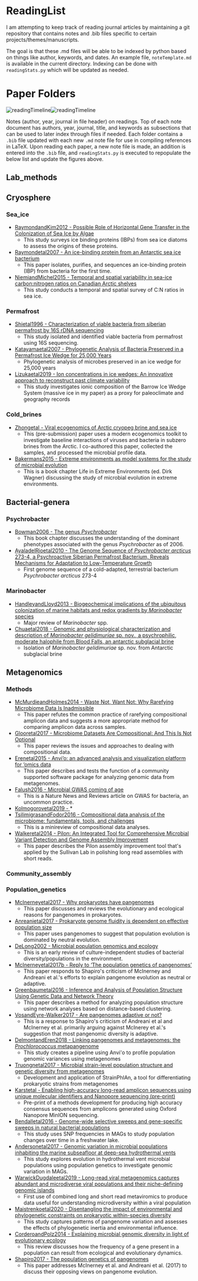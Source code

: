 # ReadingList

I am attempting to keep track of reading journal articles by maintaining a git repository that contains notes and .bib files specific to certain projects/themes/manuscripts.

The goal is that these .md files will be able to be indexed by python based on things like author, keywords, and dates.  An example file, `noteTemplate.md` is available in the current directory.  Indexing can be done with `readingStats.py` which will be updated as needed.

# Paper Folders
![readingTimeline](https://github.com/zscooper/ReadingList/blob/master/readingCloud.png)![readingTimeline](https://github.com/zscooper/ReadingList/blob/master/readingTimeline.png)

Notes (author, year, journal in file header) on readings.  Top of each note document has authors, year, journal, title, and keywords as subsections that can be used to later index through files if needed. Each folder contains a `.bib` file updated with each new `.md` note file for use in compiling references in LaTeX.  Upon reading each paper, a new note file is made, an addition is entered into the `.bib` file, and `readingStats.py` is executed to repopulate the below list and update the figures above.


## Lab_methods 
 

## Cryosphere 
 

### Sea_ice 
 
* [RaymondandKim2012 - Possible Role of Horizontal Gene Transfer in the Colonization of Sea Ice by Algae](https://github.com/zscooper/ReadingList/tree/master/papers/Cryosphere/Sea_ice/RaymondandKim2012.md) 
     * This study surveys ice binding proteins (IBPs) from sea ice diatoms to assess the origins of these proteins. 
* [Raymondetal2007 - An ice-binding protein from an Antarctic sea ice bacterium](https://github.com/zscooper/ReadingList/tree/master/papers/Cryosphere/Sea_ice/Raymondetal2007.md) 
     * This paper isolates, purifies, and sequences an ice-binding protein (IBP) from bacteria for the first time. 
* [NiemiandMichel2015 - Temporal and spatial variability in sea-ice carbon:nitrogen ratios on Canadian Arctic shelves](https://github.com/zscooper/ReadingList/tree/master/papers/Cryosphere/Sea_ice/NiemiandMichel2015.md) 
     * This study conducts a temporal and spatial survey of C:N ratios in sea ice. 

### Permafrost 
 
* [Shietal1996 - Characterization of viable bacteria from siberian permafrost by 16S rDNA sequencing](https://github.com/zscooper/ReadingList/tree/master/papers/Cryosphere/Permafrost/Shietal1996.md) 
     * This study isolated and identified viable bacteria from permafrost using 16S sequencing. 
* [Katayamaetal2007 - Phylogenetic Analysis of Bacteria Preserved in a Permafrost Ice Wedge for 25,000 Years](https://github.com/zscooper/ReadingList/tree/master/papers/Cryosphere/Permafrost/Katayamaetal2007.md) 
     * Phylogenetic analysis of microbes preserved in an ice wedge for 25,000 years 
* [Lizukaetal2019 - Ion concentrations in ice wedges: An innovative approach to reconstruct past climate variability](https://github.com/zscooper/ReadingList/tree/master/papers/Cryosphere/Permafrost/Lizukaetal2019.md) 
     * This study investigates ionic composition of the Barrow Ice Wedge System (massive ice in my paper) as a proxy for paleoclimate and geography records 

### Cold_brines 
 
* [Zhongetal - Viral ecogenomics of Arctic cryopeg brine and sea ice](https://github.com/zscooper/ReadingList/tree/master/papers/Cryosphere/Cold_brines/Zhongetal.md) 
     * This (pre-submission) paper uses a modern ecogenomics toolkit to investigate baseline interactions of viruses and bacteria in subzero brines from the Arctic. I co-authored this paper, collected the samples, and processed the microbial profile data. 
* [Bakermans2015 - Extreme environments as model systems for the study of microbial evolution](https://github.com/zscooper/ReadingList/tree/master/papers/Cryosphere/Cold_brines/Bakermans2015.md) 
     * This is a book chapter Life in Extreme Environments (ed. Dirk Wagner) discussing the study of microbial evolution in extreme environments. 

## Bacterial-genera 
 

### Psychrobacter 
 
* [Bowman2006 - The genus *Psychrobacter*](https://github.com/zscooper/ReadingList/tree/master/papers/Bacterial-genera/Psychrobacter/Bowman2006.md) 
     * This book chapter discusses the understanding of the dominant phenotypes associated with the genus *Psychrobacter* as of 2006. 
* [AyaladelRioetal2010 - The Genome Sequence of *Psychrobacter arcticus* 273-4, a Psychroactive Siberian Permafrost Bacterium, Reveals Mechanisms for Adaptation to Low-Temperature Growth](https://github.com/zscooper/ReadingList/tree/master/papers/Bacterial-genera/Psychrobacter/AyaladelRioetal2010.md) 
     * First genome sequence of a cold-adapted, terrestrial bacterium *Psychrobacter arcticus* 273-4 

### Marinobacter 
 
* [HandleyandLloyd2013 - Biogeochemical implications of the ubiquitous colonization of marine habitats and redox gradients by *Marinobacter* species](https://github.com/zscooper/ReadingList/tree/master/papers/Bacterial-genera/Marinobacter/HandleyandLloyd2013.md) 
     * Major review of *Marinobacter* spp. 
* [Chuaetal2018 - Genomic and physiological characterization and description of *Marinobacter gelidimuriae* sp. nov., a psychrophilic, moderate halophile from Blood Falls, an antarctic subglacial brine](https://github.com/zscooper/ReadingList/tree/master/papers/Bacterial-genera/Marinobacter/Chuaetal2018.md) 
     * Isolation of *Marinobacter gelidimuriae* sp. nov. from Antarctic subglacial brine 

## Metagenomics 
 

### Methods 
 
* [McMurdieandHolmes2014 - Waste Not, Want Not: Why Rarefying Microbiome Data Is Inadmissible](https://github.com/zscooper/ReadingList/tree/master/papers/Metagenomics/Methods/McMurdieandHolmes2014.md) 
     * This paper refutes the common practice of rarefying compositional amplicon data and suggests a more appropriate method for comparing amplicon data across samples. 
* [Glooretal2017 - Microbiome Datasets Are Compositional: And This Is Not Optional](https://github.com/zscooper/ReadingList/tree/master/papers/Metagenomics/Methods/Glooretal2017.md) 
     * This paper reviews the issues and approaches to dealing with compositional data. 
* [Erenetal2015 - Anvi’o: an advanced analysis and visualization platform for ‘omics data](https://github.com/zscooper/ReadingList/tree/master/papers/Metagenomics/Methods/Erenetal2015.md) 
     * This paper describes and tests the function of a community supported software package for analyzing genomic data from metagenomes. 
* [Falush2016 - Microbial GWAS coming of age](https://github.com/zscooper/ReadingList/tree/master/papers/Metagenomics/Methods/Falush2016.md) 
     * This is a Nature News and Reviews article on GWAS for bacteria, an uncommon practice. 
* [Kolmogorovetal2019 - ](https://github.com/zscooper/ReadingList/tree/master/papers/Metagenomics/Methods/Kolmogorovetal2019.md) 
     *  
* [TsilimigrasandFodor2016 - Compositional data analysis of the microbiome: fundamentals, tools, and challenges](https://github.com/zscooper/ReadingList/tree/master/papers/Metagenomics/Methods/TsilimigrasandFodor2016.md) 
     * This is a minireview of compositional data analyses. 
* [Walkeretal2014 - Pilon: An Integrated Tool for Comprehensive Microbial Variant Detection and Genome Assembly Improvement](https://github.com/zscooper/ReadingList/tree/master/papers/Metagenomics/Methods/Walkeretal2014.md) 
     * This paper describes the Pilon assembly improvement tool that's applied by the Sullivan Lab in polishing long read assemblies with short reads. 

### Community_assembly 
 

### Population_genetics 
 
* [McInerneyetal2017 - Why prokaryotes have pangenomes](https://github.com/zscooper/ReadingList/tree/master/papers/Metagenomics/Population_genetics/McInerneyetal2017.md) 
     * This paper discusses and reviews the evolutionary and ecological reasons for pangenomes in prokaryotes. 
* [Anreanietal2017 - Prokaryote genome fluidity is dependent on effective population size](https://github.com/zscooper/ReadingList/tree/master/papers/Metagenomics/Population_genetics/Anreanietal2017.md) 
     * This paper uses pangenomes to suggest that population evolution is dominated by neutral evolution. 
* [DeLong2002 - Microbial population genomics and ecology](https://github.com/zscooper/ReadingList/tree/master/papers/Metagenomics/Population_genetics/DeLong2002.md) 
     * This is an early review of culture-independent studies of bacterial diversity/populations in the environment. 
* [McInerneyetal2017b - Reply to ‘The population genetics of pangenomes’](https://github.com/zscooper/ReadingList/tree/master/papers/Metagenomics/Population_genetics/McInerneyetal2017b.md) 
     * This paper responds to Shapiro's criticism of McInerney and Andreani et al.'s efforts to explain pangenome evolution as neutral or adaptive. 
* [Greenbaumetal2016 - Inference and Analysis of Population Structure Using Genetic Data and Network Theory](https://github.com/zscooper/ReadingList/tree/master/papers/Metagenomics/Population_genetics/Greenbaumetal2016.md) 
     * This paper describes a method for analyzing population structure using network analyses based on distance-based clustering. 
* [VosandEyre-Walker2017 - Are pangenomes adaptive or not?](https://github.com/zscooper/ReadingList/tree/master/papers/Metagenomics/Population_genetics/VosandEyre-Walker2017.md) 
     * This is a response to Shapiro's criticism of Andreani et al and McInerney et al. primarily arguing against McInerey et al.'s suggestion that most pangenomic diversity is adaptive. 
* [DelmontandEren2018 - Linking pangenomes and metagenomes: the *Prochlorococcus* metapangenome](https://github.com/zscooper/ReadingList/tree/master/papers/Metagenomics/Population_genetics/DelmontandEren2018.md) 
     * This study creates a pipeline using Anvi'o to profile population genomic variances using metagenomes 
* [Truongnetal2017 - Microbial strain-level population structure and genetic diversity from metagenomes](https://github.com/zscooper/ReadingList/tree/master/papers/Metagenomics/Population_genetics/Truongnetal2017.md) 
     * Development and application of StrainPhlAn, a tool for differentiating prokaryotic strains from metagenomes 
* [Karstetal - Enabling high-accuracy long-read amplicon sequences using unique molecular identifiers and Nanopore sequencing (pre-print)](https://github.com/zscooper/ReadingList/tree/master/papers/Metagenomics/Population_genetics/Karstetal.md) 
     * Pre-print of a methods development for producing high accuracy consensus sequences from amplicons generated using Oxford Nanopore MinION sequencing. 
* [Bendalletal2016 - Genome-wide selective sweeps and gene-specific sweeps in natural bacterial populations](https://github.com/zscooper/ReadingList/tree/master/papers/Metagenomics/Population_genetics/Bendalletal2016.md) 
     * This study uses SNP frequencies in MAGs to study population changes over time in a freshwater lake. 
* [Andersonetal2017 - Genomic variation in microbial populations inhabiting the marine subseafloor at deep-sea hydrothermal vents](https://github.com/zscooper/ReadingList/tree/master/papers/Metagenomics/Population_genetics/Andersonetal2017.md) 
     * This study explores evolution in hydrothermal vent microbial populations using population genetics to investigate genomic variation in MAGs. 
* [WarwickDugdaleetal2019 - Long-read viral metagenomics captures abundant and microdiverse viral populations and their niche-defining genomic islands](https://github.com/zscooper/ReadingList/tree/master/papers/Metagenomics/Population_genetics/WarwickDugdaleetal2019.md) 
     * First use of combined long and short read metaviromics to produce data useful for understanding microdiversity within a viral population 
* [Maistrenkoetal2020 - Disentangling the impact of environmental and phylogenetic constraints on prokaryotic within-species diversity](https://github.com/zscooper/ReadingList/tree/master/papers/Metagenomics/Population_genetics/Maistrenkoetal2020.md) 
     * This study captures patterns of pangenome variation and assesses the effects of phylogenetic inertia and environmental influence. 
* [CorderoandPolz2014 - Explaining microbial genomic diversity in light of evolutionary ecology](https://github.com/zscooper/ReadingList/tree/master/papers/Metagenomics/Population_genetics/CorderoandPolz2014.md) 
     * This review discusses how the frequency of a gene present in a population can result from ecological and evolutionary dynamics. 
* [Shapiro2017 - The population genetics of pangenomes](https://github.com/zscooper/ReadingList/tree/master/papers/Metagenomics/Population_genetics/Shapiro2017.md) 
     * This paper addresses McInerney et al. and Andreani et al. (2017) to discuss their opposing views on pangenome evolution. 
